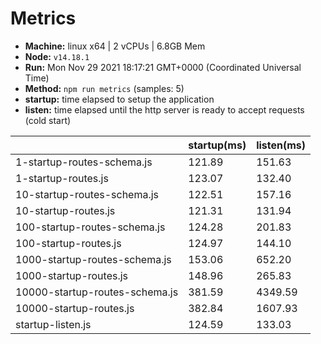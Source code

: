 # Metrics
* __Machine:__ linux x64 | 2 vCPUs | 6.8GB Mem
* __Node:__ `v14.18.1`
* __Run:__ Mon Nov 29 2021 18:17:21 GMT+0000 (Coordinated Universal Time)
* __Method:__ `npm run metrics` (samples: 5)
* __startup:__ time elapsed to setup the application
* __listen:__ time elapsed until the http server is ready to accept requests (cold start)

| | startup(ms) | listen(ms) |
|-| -       | -      |
| 1-startup-routes-schema.js | 121.89 | 151.63 |
| 1-startup-routes.js | 123.07 | 132.40 |
| 10-startup-routes-schema.js | 122.51 | 157.16 |
| 10-startup-routes.js | 121.31 | 131.94 |
| 100-startup-routes-schema.js | 124.28 | 201.83 |
| 100-startup-routes.js | 124.97 | 144.10 |
| 1000-startup-routes-schema.js | 153.06 | 652.20 |
| 1000-startup-routes.js | 148.96 | 265.83 |
| 10000-startup-routes-schema.js | 381.59 | 4349.59 |
| 10000-startup-routes.js | 382.84 | 1607.93 |
| startup-listen.js | 124.59 | 133.03 |
